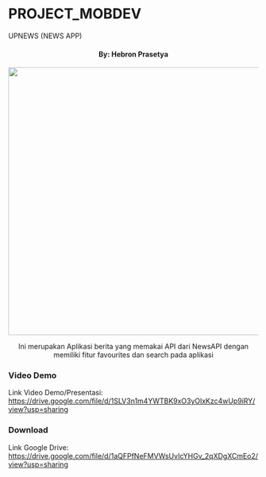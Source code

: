# PROJECT_MOBDEV
UPNEWS (NEWS APP)
<h4 align="center"> By: Hebron Prasetya </h4>
<p align="center"><img src="https://github.com/123spontanuhuy/PROJECT_MOBDEV/blob/main/.idea/DEMOUPNEWS.gif" height="540"/></p>

<p align="center">Ini merupakan Aplikasi berita yang memakai API dari NewsAPI dengan memiliki fitur favourites dan search pada aplikasi</p>

### Video Demo
Link Video Demo/Presentasi: https://drive.google.com/file/d/1SLV3n1m4YWTBK9xO3yOlxKzc4wUp9iRY/view?usp=sharing

### Download
Link Google Drive: https://drive.google.com/file/d/1aQFPfNeFMVWsUvIcYHGv_2qXDgXCmEo2/view?usp=sharing

